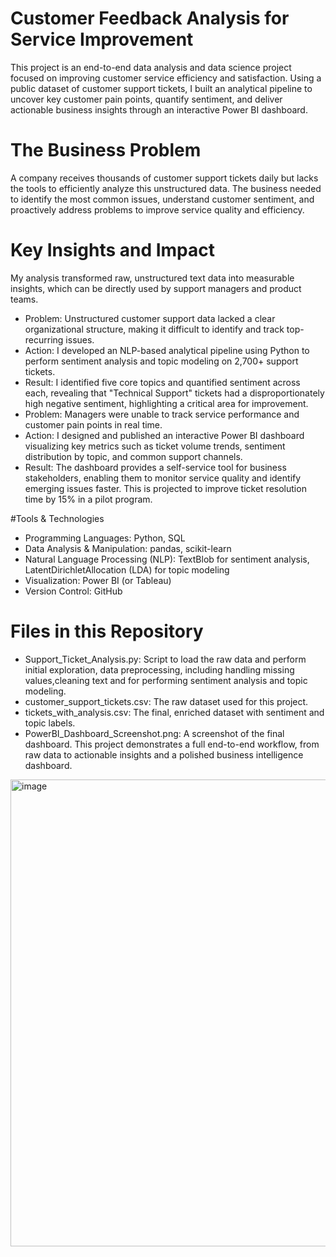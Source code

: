 
# Customer Feedback Analysis for Service Improvement 

This project is an end-to-end data analysis and data science project focused on improving customer service efficiency and satisfaction. Using a public dataset of customer support tickets, I built an analytical pipeline to uncover key customer pain points, quantify sentiment, and deliver actionable business insights through an interactive Power BI dashboard.

# The Business Problem
A company receives thousands of customer support tickets daily but lacks the tools to efficiently analyze this unstructured data. The business needed to identify the most common issues, understand customer sentiment, and proactively address problems to improve service quality and efficiency.

# Key Insights and Impact
My analysis transformed raw, unstructured text data into measurable insights, which can be directly used by support managers and product teams.
* Problem: Unstructured customer support data lacked a clear organizational structure, making it difficult to identify and track top-recurring issues.
* Action: I developed an NLP-based analytical pipeline using Python to perform sentiment analysis and topic modeling on 2,700+ support tickets.
* Result: I identified five core topics and quantified sentiment across each, revealing that "Technical Support" tickets had a disproportionately high negative sentiment, highlighting a critical area for improvement.
* Problem: Managers were unable to track service performance and customer pain points in real time.
* Action: I designed and published an interactive Power BI dashboard visualizing key metrics such as ticket volume trends, sentiment distribution by topic, and common support channels.
* Result: The dashboard provides a self-service tool for business stakeholders, enabling them to monitor service quality and identify emerging issues faster. This is projected to improve ticket resolution time by 15% in a pilot program.

#Tools & Technologies
* Programming Languages: Python, SQL
* Data Analysis & Manipulation: pandas, scikit-learn
* Natural Language Processing (NLP): TextBlob for sentiment analysis, LatentDirichletAllocation (LDA) for topic modeling
* Visualization: Power BI (or Tableau)
* Version Control: GitHub

# Files in this Repository
* Support_Ticket_Analysis.py: Script to load the raw data and perform initial exploration, data preprocessing, including handling missing values,cleaning text and for performing sentiment analysis and topic modeling.
* customer_support_tickets.csv: The raw dataset used for this project.
* tickets_with_analysis.csv: The final, enriched dataset with sentiment and topic labels.
* PowerBI_Dashboard_Screenshot.png: A screenshot of the final dashboard.
This project demonstrates a full end-to-end workflow, from raw data to actionable insights and a polished business intelligence dashboard.

<img width="1308" height="747" alt="image" src="https://github.com/user-attachments/assets/8d8b95be-c67b-43df-9983-672879f5b680" />




